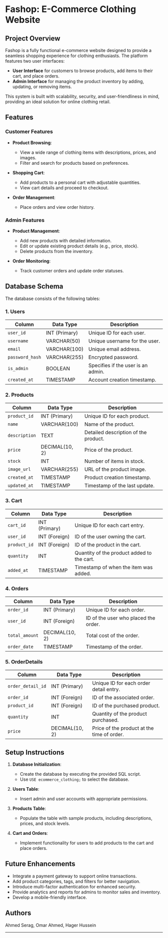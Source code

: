 # Fashop: E-Commerce Clothing Website

## Project Overview
Fashop is a fully functional e-commerce website designed to provide a seamless shopping experience for clothing enthusiasts. The platform features two user interfaces:
- **User Interface** for customers to browse products, add items to their cart, and place orders.
- **Admin Interface** for managing the product inventory by adding, updating, or removing items.

This system is built with scalability, security, and user-friendliness in mind, providing an ideal solution for online clothing retail.

## Features
### Customer Features
- **Product Browsing**:
  - View a wide range of clothing items with descriptions, prices, and images.
  - Filter and search for products based on preferences.

- **Shopping Cart**:
  - Add products to a personal cart with adjustable quantities.
  - View cart details and proceed to checkout.

- **Order Management**:
  - Place orders and view order history.

### Admin Features
- **Product Management**:
  - Add new products with detailed information.
  - Edit or update existing product details (e.g., price, stock).
  - Delete products from the inventory.

- **Order Monitoring**:
  - Track customer orders and update order statuses.

## Database Schema
The database consists of the following tables:

### 1. **Users**
| Column         | Data Type      | Description                                 |
|----------------|----------------|---------------------------------------------|
| `user_id`      | INT (Primary)  | Unique ID for each user.                   |
| `username`     | VARCHAR(50)    | Unique username for the user.              |
| `email`        | VARCHAR(100)   | Unique email address.                      |
| `password_hash`| VARCHAR(255)   | Encrypted password.                        |
| `is_admin`     | BOOLEAN        | Specifies if the user is an admin.         |
| `created_at`   | TIMESTAMP      | Account creation timestamp.                |

### 2. **Products**
| Column         | Data Type      | Description                                 |
|----------------|----------------|---------------------------------------------|
| `product_id`   | INT (Primary)  | Unique ID for each product.                |
| `name`         | VARCHAR(100)   | Name of the product.                       |
| `description`  | TEXT           | Detailed description of the product.       |
| `price`        | DECIMAL(10, 2) | Price of the product.                      |
| `stock`        | INT            | Number of items in stock.                  |
| `image_url`    | VARCHAR(255)   | URL of the product image.                  |
| `created_at`   | TIMESTAMP      | Product creation timestamp.                |
| `updated_at`   | TIMESTAMP      | Timestamp of the last update.              |

### 3. **Cart**
| Column         | Data Type      | Description                                 |
|----------------|----------------|---------------------------------------------|
| `cart_id`      | INT (Primary)  | Unique ID for each cart entry.             |
| `user_id`      | INT (Foreign)  | ID of the user owning the cart.            |
| `product_id`   | INT (Foreign)  | ID of the product in the cart.             |
| `quantity`     | INT            | Quantity of the product added to the cart. |
| `added_at`     | TIMESTAMP      | Timestamp of when the item was added.      |

### 4. **Orders**
| Column         | Data Type      | Description                                 |
|----------------|----------------|---------------------------------------------|
| `order_id`     | INT (Primary)  | Unique ID for each order.                  |
| `user_id`      | INT (Foreign)  | ID of the user who placed the order.       |
| `total_amount` | DECIMAL(10, 2) | Total cost of the order.                   |
| `order_date`   | TIMESTAMP      | Timestamp of the order.                    |

### 5. **OrderDetails**
| Column            | Data Type      | Description                                 |
|-------------------|----------------|---------------------------------------------|
| `order_detail_id` | INT (Primary)  | Unique ID for each order detail entry.     |
| `order_id`        | INT (Foreign)  | ID of the associated order.                |
| `product_id`      | INT (Foreign)  | ID of the purchased product.               |
| `quantity`        | INT            | Quantity of the product purchased.         |
| `price`           | DECIMAL(10, 2) | Price of the product at the time of order. |

## Setup Instructions

1. **Database Initialization**:
   - Create the database by executing the provided SQL script.
   - Use `USE ecommerce_clothing;` to select the database.

2. **Users Table**:
   - Insert admin and user accounts with appropriate permissions.

3. **Products Table**:
   - Populate the table with sample products, including descriptions, prices, and stock levels.

4. **Cart and Orders**:
   - Implement functionality for users to add products to the cart and place orders.

## Future Enhancements
- Integrate a payment gateway to support online transactions.
- Add product categories, tags, and filters for better navigation.
- Introduce multi-factor authentication for enhanced security.
- Provide analytics and reports for admins to monitor sales and inventory.
- Develop a mobile-friendly interface.

## Authors
Ahmed Serag,
Omar Ahmed,
Hager Hussein

---

